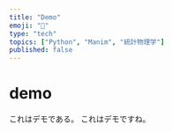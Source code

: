 ```yaml
---
title: "Demo"
emoji: "📑"
type: "tech"
topics: ["Python", "Manim", "統計物理学"]
published: false
--- 
```


# demo
これはデモである。
これはデモですね。